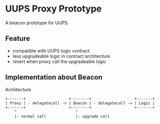 # UUPS Proxy Prototype

A beacon prototype for UUPS.

## Feature

- compatible with UUPS logic contract
- less upgradeable logic in contract architecture
- revert when proxy call the upgradeable logic

## Implementation about Beacon

Architecture

```
+-------+                   +--------+                   +-------+
| Proxy | - delegatecall -> | Beacon | - delegatecall -> | Logic |
+-------+                   +--------+                   +-------+
    ^                          ^
    |- normal call             |- upgrade call
```
